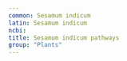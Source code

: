 ```yaml
---
common: Sesamum indicum
latin: Sesamum indicum
ncbi: 
title: Sesamum indicum pathways
group: "Plants"
---
```


